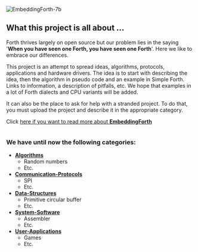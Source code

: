 ![EmbeddingForth-7b](https://user-images.githubusercontent.com/11397265/138279169-0532b875-8a37-46fa-9de5-783b6bb12c38.jpg "EmbeddingForth")

## What this project is all about ...

Forth thrives largely on open source but our problem lies in the saying '****When you have seen one Forth, you have seen one Forth****'. Here we like to embrace our differences.  

This project is an attempt to spread ideas, algorithms, protocols, applications and hardware drivers. The idea is to start with describing the idea, then the algorithm in pseudo code and an example in Simple Forth. Links to information, a description of pitfalls, etc. We hope that examples in a lot of Forth dialects and CPU variants will be added.  

It can also be the place to ask for help with a stranded project. To do that, you must upload the project and describe it in the appropriate category.  

Click [here if you want to read more about **EmbeddingForth**](https://embeddingforth.github.io/)
```
```
### We have until now the following categories:

- [****Algorithms****](https://github.com/embeddingforth/embeddingForth/tree/main/Algorithms)
  - Random numbers
  - Etc.
- [****Communication-Protocols****](https://github.com/embeddingforth/embeddingForth/tree/main/Communication-Protocols)
  - SPI
  - Etc.
- [****Data-Structures****](https://github.com/embeddingforth/embeddingForth/tree/main/Data-Structures)
  - Primitive circular buffer
  - Etc. 
- [****System-Software****](https://github.com/embeddingforth/embeddingForth/tree/main/System-Software)
  - Assembler
  - Etc. 
- [****User-Applications****](https://github.com/embeddingforth/embeddingForth/tree/main/User-Applications)
  - Games
  - Etc. 

